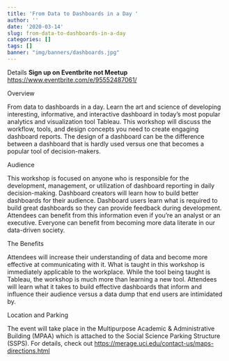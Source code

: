 ```yaml
---
title: 'From Data to Dashboards in a Day '
author: ''
date: '2020-03-14'
slug: from-data-to-dashboards-in-a-day
categories: []
tags: []
banner: "img/banners/dashboards.jpg"
---
```



Details
**Sign up on Eventbrite not Meetup**
https://www.eventbrite.com/e/95552487061/

Overview

From data to dashboards in a day. Learn the art and science of developing interesting, informative, and interactive dashboard in today’s most popular analytics and visualization tool Tableau. This workshop will discuss the workflow, tools, and design concepts you need to create engaging dashboard reports. The design of a dashboard can be the difference between a dashboard that is hardly used versus one that becomes a popular tool of decision-makers.

Audience

This workshop is focused on anyone who is responsible for the development, management, or utilization of dashboard reporting in daily decision-making. Dashboard creators will learn how to build better dashboards for their audience. Dashboard users learn what is required to build great dashboards so they can provide feedback during development. Attendees can benefit from this information even if you’re an analyst or an executive. Everyone can benefit from becoming more data literate in our data-driven society.

The Benefits

Attendees will increase their understanding of data and become more effective at communicating with it. What is taught in this workshop is immediately applicable to the workplace. While the tool being taught is Tableau, the workshop is much more than learning a new tool. Attendees will learn what it takes to build effective dashboards that inform and influence their audience versus a data dump that end users are intimidated by.

Location and Parking

The event will take place in the Multipurpose Academic & Administrative Building (MPAA) which is attached to the Social Science Parking Structure (SSPS). For details, check out https://merage.uci.edu/contact-us/maps-directions.html